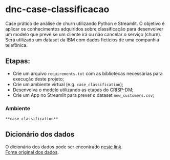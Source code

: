 # dnc-case-classificacao
Case prático de análise de churn utilizando Python e Streamlit. O objetivo é aplicar os conhecimentos adquiridos sobre classificação para desenvolver um modelo que prevê se um cliente irá ou não cancelar o serviço (churn).  Será utilizado um dataset da IBM com dados fictícios de uma companhia telefônica.

## Etapas:

- Crie um arquivo `requirements.txt` com as bibliotecas necessárias para execução deste projeto;
- Crie um ambiente virtual (e.g. `case_classification`);
- Desenvolva o modelo utilizando as etapas do CRISP-DM;
- Crie um App no Streamlit para prever o dataset `new_customers.csv`;

### Ambiente
    **case_classification**

## Dicionário dos dados

O dicionário dos dados pode ser encontrado [neste link](https://www.kaggle.com/datasets/yeanzc/telco-customer-churn-ibm-dataset).  
[Fonte original dos dados](https://community.ibm.com/community/user/businessanalytics/blogs/steven-macko/2019/07/11/telco-customer-churn-1113).
